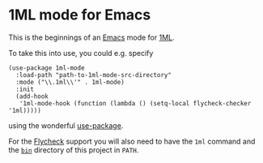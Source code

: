 # 1ML mode for Emacs

This is the beginnings of an [Emacs](https://www.gnu.org/software/emacs/) mode
for [1ML](https://people.mpi-sws.org/~rossberg/1ml/).

To take this into use, you could e.g. specify

```elisp
(use-package 1ml-mode
  :load-path "path-to-1ml-mode-src-directory"
  :mode ("\\.1ml\\'" . 1ml-mode)
  :init
  (add-hook
   '1ml-mode-hook (function (lambda () (setq-local flycheck-checker '1ml)))))
```

using the wonderful [use-package](https://jwiegley.github.io/use-package/).

For the [Flycheck](https://www.flycheck.org/en/latest/) support you will also
need to have the `1ml` command and the [`bin`](bin) directory of this project in
`PATH`.
